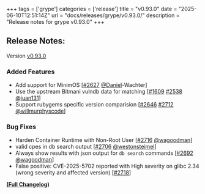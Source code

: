 +++
tags = ['grype']
categories = ['release']
title = "v0.93.0"
date = "2025-06-10T12:51:14Z"
url = "docs/releases/grype/v0.93.0/"
description = "Release notes for grype v0.93.0"
+++

## Release Notes:
Version [v0.93.0](https://github.com/anchore/grype/releases/tag/v0.93.0)

### Added Features

- Add support for MinimOS [[#2627](https://github.com/anchore/grype/pull/2627) [@Daniel](https://github.com/Daniel)-Wachter]
- Use the upstream Bitmani vulndb data for matching [[#1609](https://github.com/anchore/grype/issues/1609) [#2538](https://github.com/anchore/grype/pull/2538) [@juan131](https://github.com/juan131)]
- Support rubygems specific version comparision [[#2646](https://github.com/anchore/grype/issues/2646) [#2712](https://github.com/anchore/grype/pull/2712) [@willmurphyscode](https://github.com/willmurphyscode)]

### Bug Fixes

- Harden Container Runtime with Non-Root User [[#2716](https://github.com/anchore/grype/pull/2716) [@wagoodman](https://github.com/wagoodman)]
- valid cpes in db search output [[#2706](https://github.com/anchore/grype/pull/2706) [@westonsteimel](https://github.com/westonsteimel)]
- Always show results with json output for `db search` commands [[#2692](https://github.com/anchore/grype/pull/2692) [@wagoodman](https://github.com/wagoodman)]
- False positive: CVE-2025-5702 reported with High severity on glibc 2.34 (wrong severity and affected version) [[#2718](https://github.com/anchore/grype/issues/2718)]

**[(Full Changelog)](https://github.com/anchore/grype/compare/v0.92.2...v0.93.0)**
